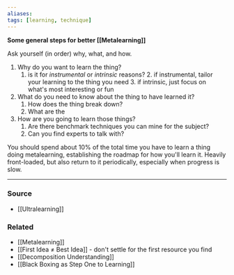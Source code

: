 ```yaml
---
aliases: 
tags: [learning, technique]
---
```


**Some general steps for better [[Metalearning]]**

Ask yourself (in order) why, what, and how.
1. Why do you want to learn the thing?
	1. is it for *instrumental* or *intrinsic* reasons?
		2. if instrumental, tailor your learning to the thing you need
		3. if intrinsic, just focus on what's most interesting or fun
2. What do you need to know about the thing to have learned it?
	1. How does the thing break down?
	2. What are the 
3. How are you going to learn those things?
	1. Are there benchmark techniques you can mine for the subject?
	2. Can you find experts to talk with?

You should spend about 10% of the total time you have to learn a thing doing metalearning, establishing the roadmap for how you'll learn it. Heavily front-loaded, but also return to it periodically, especially when progress is slow.

---
### Source
- [[Ultralearning]]

### Related
- [[Metalearning]]
- [[First Idea ≠ Best Idea]] - don't settle for the first resource you find
- [[Decomposition Understanding]]
- [[Black Boxing as Step One to Learning]]
 